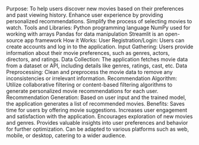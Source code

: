 Purpose:
To help users discover new movies based on their preferences and past viewing history.
Enhance user experience by providing personalized recommendations.
Simplify the process of selecting movies to watch.
Tools and Libraries:
Python programming language
NumPy used for working with arrays
Pandas for data manipulation
Streamlit is an open-source app framework 
How it Works:
User Registration/Login: Users can create accounts and log in to the application.
Input Gathering: Users provide information about their movie preferences, such as genres, actors, directors, and ratings.
Data Collection: The application fetches movie data from a dataset or API, including details like genres, ratings, cast, etc.
Data Preprocessing: Clean and preprocess the movie data to remove any inconsistencies or irrelevant information.
Recommendation Algorithm: Utilize collaborative filtering or content-based filtering algorithms to generate personalized movie recommendations for each user.
Recommendation Generation: Based on user input and the trained model, the application generates a list of recommended movies.
Benefits:
Saves time for users by offering  movie suggestions.
Increases user engagement and satisfaction with the application.
Encourages exploration of new movies and genres.
Provides valuable insights into user preferences and behavior for further optimization.
Can be adapted to various platforms such as web, mobile, or desktop, catering to a wider audience.
